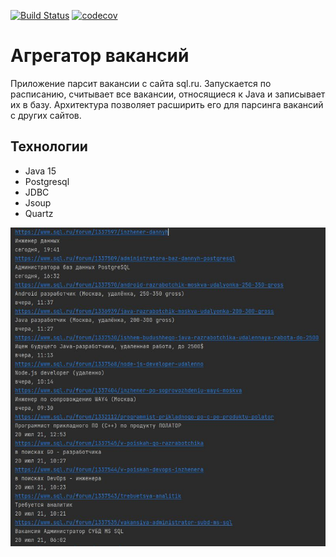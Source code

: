 [![Build Status](https://travis-ci.com/VladBaykin/job4j_grabber.svg?branch=master)](https://travis-ci.com/VladBaykin/job4j_grabber)
[![codecov](https://codecov.io/gh/VladBaykin/job4j_grabber/branch/master/graph/badge.svg?token=KH3WYHLICF)](https://codecov.io/gh/VladBaykin/job4j_grabber)
# Агрегатор вакансий
Приложение парсит вакансии с сайта sql.ru. Запускается по расписанию, считывает все вакансии, относящиеся к Java и записывает их в базу. 
Архитектура позволяет расширить его для парсинга вакансий с других сайтов.

## Технологии
- Java 15
- Postgresql
- JDBC
- Jsoup
- Quartz

![ScreenShot](screenshots/sql_parse.JPG)